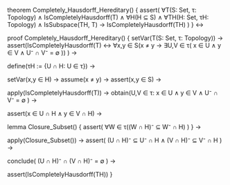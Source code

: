theorem Completely_Hausdorff_Hereditary() {
  assert(
    ∀T(S: Set, τ: Topology) ∧
    IsCompletelyHausdorff(T) ∧
    ∀H(H ⊆ S) ∧
    ∀TH(H: Set, τH: Topology) ∧
    IsSubspace(TH, T) →
    IsCompletelyHausdorff(TH)
  )
} ↔

proof Completely_Hausdorff_Hereditary() {
  setVar(T(S: Set, τ: Topology)) →
  assert(IsCompletelyHausdorff(T) ↔
    ∀x,y ∈ S(x ≠ y → ∃U,V ∈ τ(
      x ∈ U ∧ y ∈ V ∧ U⁻ ∩ V⁻ = ∅
    ))
  ) →
  
  define(τH := {U ∩ H: U ∈ τ}) →
  
  setVar(x,y ∈ H) →
  assume(x ≠ y) →
  assert(x,y ∈ S) →
  
  apply(IsCompletelyHausdorff(T)) →
  obtain(U,V ∈ τ: 
    x ∈ U ∧ y ∈ V ∧ U⁻ ∩ V⁻ = ∅
  ) →
  
  assert(x ∈ U ∩ H ∧ y ∈ V ∩ H) →
  
  lemma Closure_Subset() {
    assert(
      ∀W ∈ τ((W ∩ H)⁻ ⊆ W⁻ ∩ H)
    )
  } →
  
  apply(Closure_Subset()) →
  assert(
    (U ∩ H)⁻ ⊆ U⁻ ∩ H ∧
    (V ∩ H)⁻ ⊆ V⁻ ∩ H
  ) →
  
  conclude(
    (U ∩ H)⁻ ∩ (V ∩ H)⁻ = ∅
  ) →
  
  assert(IsCompletelyHausdorff(TH))
}
